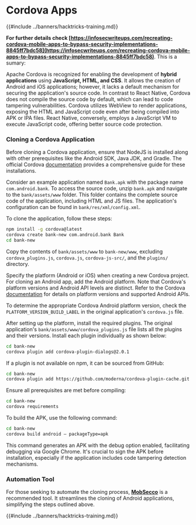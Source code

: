 # Cordova Apps

{{#include ../banners/hacktricks-training.md}}

**For further details check [https://infosecwriteups.com/recreating-cordova-mobile-apps-to-bypass-security-implementations-8845ff7bdc58](https://infosecwriteups.com/recreating-cordova-mobile-apps-to-bypass-security-implementations-8845ff7bdc58)**. This is a sumary:

Apache Cordova is recognized for enabling the development of **hybrid applications** using **JavaScript, HTML, and CSS**. It allows the creation of Android and iOS applications; however, it lacks a default mechanism for securing the application's source code. In contrast to React Native, Cordova does not compile the source code by default, which can lead to code tampering vulnerabilities. Cordova utilizes WebView to render applications, exposing the HTML and JavaScript code even after being compiled into APK or IPA files. React Native, conversely, employs a JavaScript VM to execute JavaScript code, offering better source code protection.

### Cloning a Cordova Application

Before cloning a Cordova application, ensure that NodeJS is installed along with other prerequisites like the Android SDK, Java JDK, and Gradle. The official Cordova [documentation](https://cordova.apache.org/docs/en/11.x/guide/cli/#install-pre-requisites-for-building) provides a comprehensive guide for these installations.

Consider an example application named `Bank.apk` with the package name `com.android.bank`. To access the source code, unzip `bank.apk` and navigate to the `bank/assets/www` folder. This folder contains the complete source code of the application, including HTML and JS files. The application's configuration can be found in `bank/res/xml/config.xml`.

To clone the application, follow these steps:

```bash
npm install -g cordova@latest
cordova create bank-new com.android.bank Bank
cd bank-new
```

Copy the contents of `bank/assets/www` to `bank-new/www`, excluding `cordova_plugins.js`, `cordova.js`, `cordova-js-src/`, and the `plugins/` directory.

Specify the platform (Android or iOS) when creating a new Cordova project. For cloning an Android app, add the Android platform. Note that Cordova's platform versions and Android API levels are distinct. Refer to the Cordova [documentation](https://cordova.apache.org/docs/en/11.x/guide/platforms/android/) for details on platform versions and supported Android APIs.

To determine the appropriate Cordova Android platform version, check the `PLATFORM_VERSION_BUILD_LABEL` in the original application's `cordova.js` file.

After setting up the platform, install the required plugins. The original application's `bank/assets/www/cordova_plugins.js` file lists all the plugins and their versions. Install each plugin individually as shown below:

```bash
cd bank-new
cordova plugin add cordova-plugin-dialogs@2.0.1
```

If a plugin is not available on npm, it can be sourced from GitHub:

```bash
cd bank-new
cordova plugin add https://github.com/moderna/cordova-plugin-cache.git
```

Ensure all prerequisites are met before compiling:

```bash
cd bank-new
cordova requirements
```

To build the APK, use the following command:

```bash
cd bank-new
cordova build android — packageType=apk
```

This command generates an APK with the debug option enabled, facilitating debugging via Google Chrome. It's crucial to sign the APK before installation, especially if the application includes code tampering detection mechanisms.

### Automation Tool

For those seeking to automate the cloning process, **[MobSecco](https://github.com/Anof-cyber/MobSecco)** is a recommended tool. It streamlines the cloning of Android applications, simplifying the steps outlined above.

{{#include ../banners/hacktricks-training.md}}

